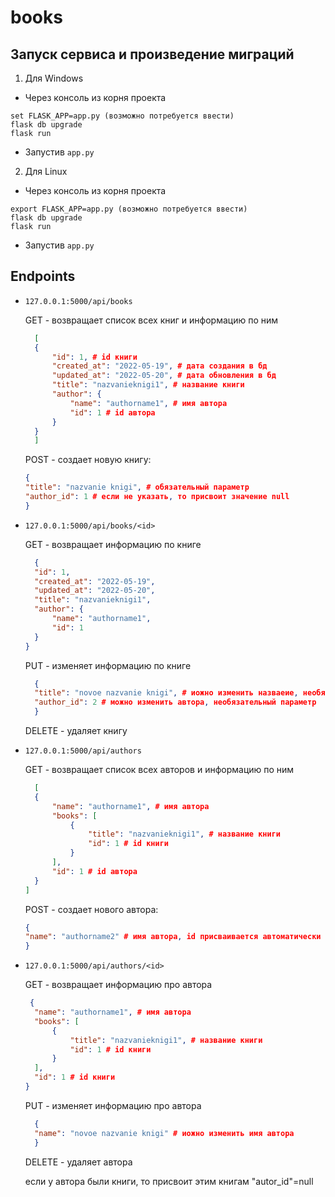 # books

## Запуск сервиса и произведение миграций
1. Для Windows
  - Через консоль из корня проекта 
  ```
  set FLASK_APP=app.py (возможно потребуется ввести)
  flask db upgrade
  flask run
  ```
  - Запустив ```app.py```
2. Для Linux
  - Через консоль из корня проекта 
  ```
  export FLASK_APP=app.py (возможно потребуется ввести)
  flask db upgrade
  flask run
  ```
  - Запустив ```app.py```

## Endpoints

- ```127.0.0.1:5000/api/books```

  GET - возвращает список всех книг и информацию по ним
  ```json
    [
    {
        "id": 1, # id книги
        "created_at": "2022-05-19", # дата создания в бд
        "updated_at": "2022-05-20", # дата обновления в бд
        "title": "nazvanieknigi1", # название книги
        "author": {
            "name": "authorname1", # имя автора
            "id": 1 # id автора
        }
    }
    ]
    ```
  
  POST - создает новую книгу:
    ```json
    {
    "title": "nazvanie knigi", # обязательный параметр
    "author_id": 1 # если не указать, то присвоит значение null
    }
    ```
    
- ```127.0.0.1:5000/api/books/<id>```

  GET - возвращает информацию по книге 
  ```json
    {
    "id": 1,
    "created_at": "2022-05-19",
    "updated_at": "2022-05-20",
    "title": "nazvanieknigi1",
    "author": {
        "name": "authorname1",
        "id": 1
    }
  }
    ```
  PUT - изменяет информацию по книге
  ```json
    {
    "title": "novoe nazvanie knigi", # иожно изменить назваеие, необязательный параметр
    "author_id": 2 # можно изменить автора, необязательный параметр
    }
    ```
    
  DELETE - удаляет книгу
  
- ```127.0.0.1:5000/api/authors```

  GET - возвращает список всех авторов и информацию по ним
  ```json
    [
    {
        "name": "authorname1", # имя автора
        "books": [
            {
                "title": "nazvanieknigi1", # название книги
                "id": 1 # id книги
            }
        ],
        "id": 1 # id автора
    }
  ]
    ```
  
  POST - создает нового автора:
    ```json
    {
    "name": "authorname2" # имя автора, id присваивается автоматически
    }
    ```
    
- ```127.0.0.1:5000/api/authors/<id>```

  GET - возвращает информацию про автора 
  ```json
   {
    "name": "authorname1", # имя автора
    "books": [
        {
            "title": "nazvanieknigi1", # название книги
            "id": 1 # id книги
        }
    ],
    "id": 1 # id книги
  }
    ```
  PUT - изменяет информацию про автора
  ```json
    {
    "name": "novoe nazvanie knigi" # иожно изменить имя автора
    }
    ```
    
  DELETE - удаляет автора
  
    если у автора были книги, то присвоит этим книгам "autor_id"=null 
    
